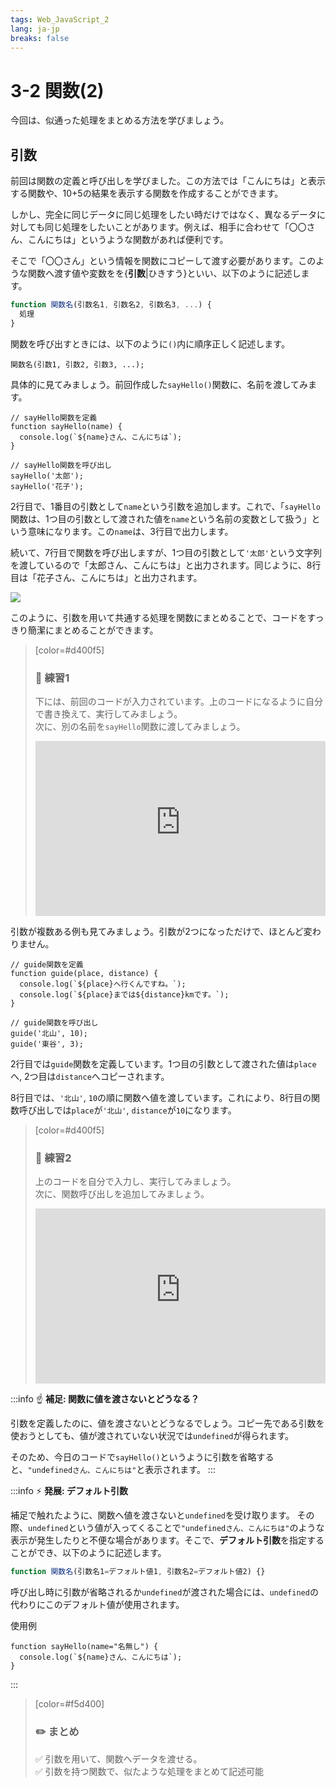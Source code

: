 ```yaml
---
tags: Web_JavaScript_2
lang: ja-jp
breaks: false
---
```


<style>
iframe{
  border: none;
  width: 100%;
  min-height: 20em;
}
</style>

# 3-2 関数(2)

<!-- ref
javascript.info https://ja.javascript.info/function-basics
MDN https://developer.mozilla.org/ja/docs/Web/JavaScript/Guide/Functions
JSPremier https://jsprimer.net/basic/function-declaration/
-->

今回は、似通った処理をまとめる方法を学びましょう。

## 引数

前回は関数の定義と呼び出しを学びました。この方法では「こんにちは」と表示する関数や、10+5の結果を表示する関数を作成することができます。

しかし、完全に同じデータに同じ処理をしたい時だけではなく、異なるデータに対しても同じ処理をしたいことがあります。例えば、相手に合わせて「〇〇さん、こんにちは」というような関数があれば便利です。

そこで「〇〇さん」という情報を関数にコピーして渡す必要があります。このような関数へ渡す値や変数をを{**引数**|ひきすう}といい、以下のように記述します。

```javascript
function 関数名(引数名1, 引数名2, 引数名3, ...) {
  処理
}
```

関数を呼び出すときには、以下のように`()`内に順序正しく記述します。

```javascript=
関数名(引数1, 引数2, 引数3, ...);
```

具体的に見てみましょう。前回作成した`sayHello()`関数に、名前を渡してみます。

```javascript=
// sayHello関数を定義
function sayHello(name) {
  console.log(`${name}さん、こんにちは`);
}

// sayHello関数を呼び出し
sayHello('太郎');
sayHello('花子');
```

2行目で、1番目の引数として`name`という引数を追加します。これで、「`sayHello`関数は、1つ目の引数として渡された値を`name`という名前の変数として扱う」という意味になります。この`name`は、3行目で出力します。

続いて、7行目で関数を呼び出しますが、1つ目の引数として`'太郎'`という文字列を渡しているので「太郎さん、こんにちは」と出力されます。同じように、8行目は「花子さん、こんにちは」と出力されます。

![](https://i.imgur.com/I9Mtec0.png)

このように、引数を用いて共通する処理を関数にまとめることで、コードをすっきり簡潔にまとめることができます。



> [color=#d400f5]
> 
> ### :rocket: **練習1**
> 
> 下には、前回のコードが入力されています。上のコードになるように自分で書き換えて、実行してみましょう。  
> 次に、別の名前を`sayHello`関数に渡してみましょう。
> 
> <iframe src="https://uec-programming.github.io/basic_training/web-sample/editor.html?code=// sayHello関数を定義\nfunction sayHello() {\n  console.log('こんにちは');\n}\n\n// sayHello関数を呼び出し\nsayHello();"></iframe>


引数が複数ある例も見てみましょう。引数が2つになっただけで、ほとんど変わりません。

```javascript=
// guide関数を定義
function guide(place, distance) {
  console.log(`${place}へ行くんですね。`);
  console.log(`${place}までは${distance}kmです。`);
}

// guide関数を呼び出し
guide('北山', 10);
guide('東谷', 3);
```

2行目では`guide`関数を定義しています。1つ目の引数として渡された値は`place`へ, 2つ目は`distance`へコピーされます。

8行目では、`'北山'`, `10`の順に関数へ値を渡しています。これにより、8行目の関数呼び出しでは`place`が`'北山'`, `distance`が`10`になります。


> [color=#d400f5]
> 
> ### :rocket: **練習2**
> 
> 上のコードを自分で入力し、実行してみましょう。  
> 次に、関数呼び出しを追加してみましょう。
> 
> <iframe src="https://uec-programming.github.io/basic_training/web-sample/editor.html?code=// guide関数を定義\n\n\n\n\n\n// guide関数を呼び出し\n\n"></iframe>

:::info
:point_up: **補足: 関数に値を渡さないとどうなる？**

引数を定義したのに、値を渡さないとどうなるでしょう。コピー先である引数を使おうとしても、値が渡されていない状況では`undefined`が得られます。

そのため、今日のコードで`sayHello()`というように引数を省略すると、`"undefinedさん、こんにちは"`と表示されます。
:::

:::info
:zap: **発展: デフォルト引数** 

補足で触れたように、関数へ値を渡さないと`undefined`を受け取ります。
その際、`undefined`という値が入ってくることで`"undefinedさん、こんにちは"`のような表示が発生したりと不便な場合があります。そこで、**デフォルト引数**を指定することができ、以下のように記述します。
```javascript
function 関数名(引数名1=デフォルト値1, 引数名2=デフォルト値2) {}
```
呼び出し時に引数が省略されるか`undefined`が渡された場合には、`undefined`の代わりにこのデフォルト値が使用されます。

使用例
```javascript=
function sayHello(name="名無し") {
  console.log(`${name}さん、こんにちは`);
}
```
:::


> [color=#f5d400]
> ### :pencil2: **まとめ**
> :white_check_mark: 引数を用いて、関数へデータを渡せる。  
> :white_check_mark: 引数を持つ関数で、似たような処理をまとめて記述可能  
> 

